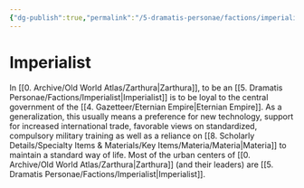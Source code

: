 ```yaml
---
{"dg-publish":true,"permalink":"/5-dramatis-personae/factions/imperialist/","noteIcon":""}
---
```


# Imperialist

In [[0. Archive/Old World Atlas/Zarthura\|Zarthura]], to be an [[5. Dramatis Personae/Factions/Imperialist\|Imperialist]] is to be loyal to the central government of the [[4. Gazetteer/Eternian Empire\|Eternian Empire]]. As a generalization, this usually means a preference for new technology, support for increased international trade, favorable views on standardized, compulsory military training as well as a reliance on [[8. Scholarly Details/Specialty Items & Materials/Key Items/Materia/Materia\|Materia]] to maintain a standard way of life. Most of the urban centers of [[0. Archive/Old World Atlas/Zarthura\|Zarthura]] (and their leaders) are [[5. Dramatis Personae/Factions/Imperialist\|Imperialist]]. 